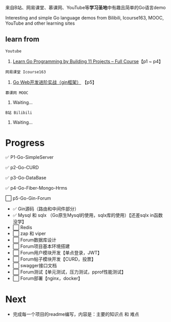 

来自B站、网易课堂、慕课网、YouTube等**学习圣地**中有趣且简单的Go语言demo

Interesting and simple Go language demos from Bilibili, Icourse163, MOOC, YouTube and other learning sites



## learn from

`Youtube`

1. [Learn Go Programming by Building 11 Projects – Full Course](https://www.youtube.com/watch?v=jFfo23yIWac)【p1 ~ p4】



`网易课堂 Icourse163` 

1. [Go Web开发进阶实战（gin框架）](https://study.163.com/course/introduction.htm?courseId=1210171207) 【p5】



`慕课网 MOOC`

1. Waiting...



`B站 Bilibili`

1. Waiting...

# Progress
:white_check_mark: P1-Go-SimpleServer </br>

:white_check_mark: p2-Go-CURD </br>

:white_check_mark: p3-Go-DataBase </br>

:white_check_mark: p4-Go-Fiber-Mongo-Hrms  </br>

:white_large_square: p5-Go-Gin-Forum 

+  :white_check_mark: Gin源码（路由和中间件部分）
+  :white_check_mark: Mysql 和 sqlx （Go原生Mysql的使用，sqlx库的使用）【还差sqlx in函数没学】
+  :white_large_square: Redis
+  :white_large_square: zap 和 viper
+  :white_large_square: Forum数据库设计
+  :white_large_square: Forum项目基本环境搭建
+  :white_large_square: Forum用户模块开发【单点登录，JWT】
+  :white_large_square: Forum帖子模块开发【CURD，投票】
+  :white_large_square: swagger接口文档
+  :white_large_square: Forum测试【单元测试，压力测试，pprof性能测试】
+  :white_large_square: Forum部署【nginx，docker】



# Next

+ 完成每一个项目的readme编写，内容是：主要的知识点 和 难点
